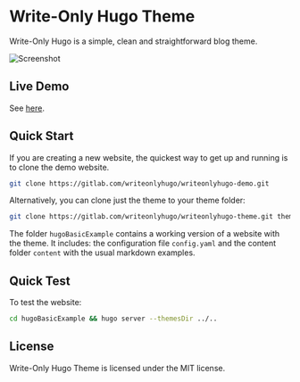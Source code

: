 # Write-Only Hugo Theme

Write-Only Hugo is a simple, clean and straightforward blog theme.

![Screenshot](https://gitlab.com/writeonlyhugo/writeonlyhugo-theme/-/raw/f4e11eb377d9f7f1d8305d278538f8af05d365e5/images/screenshot.png)

## Live Demo

See [here](https://writeonlyhugo.gitlab.io/writeonlyhugo-demo/).

## Quick Start

If you are creating a new website, the quickest way to get up and running is to
clone the demo website.

```bash
git clone https://gitlab.com/writeonlyhugo/writeonlyhugo-demo.git
```

Alternatively, you can clone just the theme to your theme folder:

```bash
git clone https://gitlab.com/writeonlyhugo/writeonlyhugo-theme.git themes/up-business-theme
```

The folder `hugoBasicExample` contains a working version of a website with the
theme. It includes: the configuration file `config.yaml` and the content folder
`content` with the usual markdown examples.

## Quick Test

To test the website:

```bash
cd hugoBasicExample && hugo server --themesDir ../..
```

## License 

Write-Only Hugo Theme is licensed under the MIT license.
